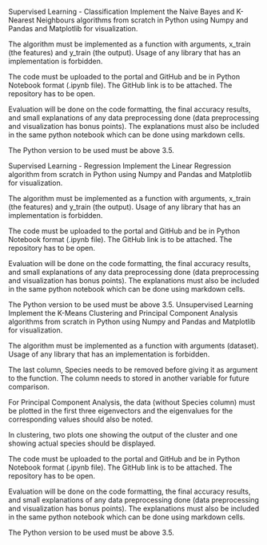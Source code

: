 Supervised Learning - Classification
Implement the Naive Bayes and K-Nearest Neighbours algorithms from scratch in Python using Numpy and Pandas and Matplotlib for visualization.

The algorithm must be implemented as a function with arguments, x_train (the features) and y_train (the output).  Usage of any library that has an implementation is forbidden.

The code must be uploaded to the portal and GitHub and be in Python Notebook format (.ipynb file). The GitHub link is to be attached. The repository has to be open.

Evaluation will be done on the code formatting, the final accuracy results, and small explanations of any data preprocessing done (data preprocessing and visualization has bonus points). The explanations must also be included in the same python notebook which can be done using markdown cells.

The Python version to be used must be above 3.5.

Supervised Learning - Regression
Implement the Linear Regression algorithm from scratch in Python using Numpy and Pandas and Matplotlib for visualization.

The algorithm must be implemented as a function with arguments, x_train (the features) and y_train (the output).  Usage of any library that has an implementation is forbidden.

The code must be uploaded to the portal and GitHub and be in Python Notebook format (.ipynb file). The GitHub link is to be attached. The repository has to be open.

Evaluation will be done on the code formatting, the final accuracy results, and small explanations of any data preprocessing done (data preprocessing and visualization has bonus points). The explanations must also be included in the same python notebook which can be done using markdown cells.

The Python version to be used must be above 3.5.
Unsupervised Learning
Implement the K-Means Clustering and Principal Component Analysis algorithms from scratch in Python using Numpy and Pandas and Matplotlib for visualization.

The algorithm must be implemented as a function with arguments (dataset). Usage of any library that has an implementation is forbidden. 

The last column, Species needs to be removed before giving it as argument to the function. The column needs to stored in another variable for future comparison.

For Principal Component Analysis, the data (without Species column) must be plotted in the first three eigenvectors and the eigenvalues for the corresponding values should also be noted. 

In clustering, two plots one showing the output of the cluster and one showing actual species should be displayed. 

The code must be uploaded to the portal and GitHub and be in Python Notebook format (.ipynb file). The GitHub link is to be attached. The repository has to be open.

Evaluation will be done on the code formatting, the final accuracy results, and small explanations of any data preprocessing done (data preprocessing and visualization has bonus points). The explanations must also be included in the same python notebook which can be done using markdown cells.

The Python version to be used must be above 3.5.
